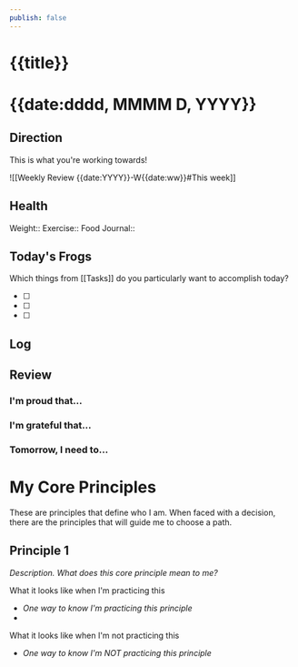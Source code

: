 ```yaml
---
publish: false 
---
```


# {{title}}
# {{date:dddd, MMMM D, YYYY}}
## Direction

This is what you're working towards!

![[Weekly Review {{date:YYYY}}-W{{date:ww}}#This week]]

## Health

Weight:: 
Exercise:: 
Food Journal:: 

## Today's Frogs

Which things from [[Tasks]] do you particularly want to accomplish today?

- [ ] 
- [ ] 
- [ ] 

## Log





## Review

### I'm proud that...



### I'm grateful that...




### Tomorrow, I need to...
# My Core Principles

These are principles that define who I am. When faced with a decision, there are the principles that will guide me to choose a path.

## Principle 1

_Description. What does this core principle mean to me?_

What it looks like when I'm practicing this
- _One way to know I'm practicing this principle_
- 

What it looks like when I'm not practicing this
- _One way to know I'm NOT practicing this principle_


